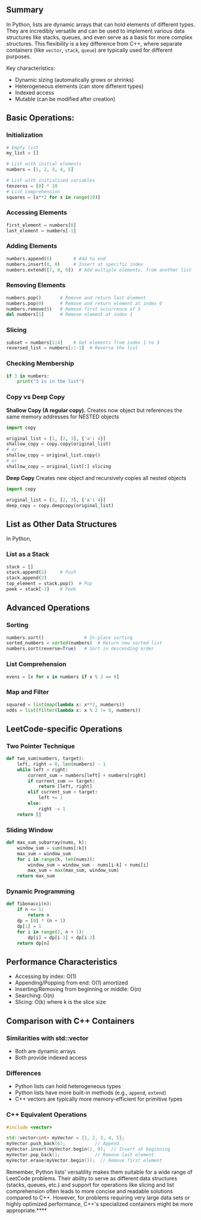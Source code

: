 ## Summary
In Python, lists are dynamic arrays that can hold elements of different types. They are incredibly versatile and can be used to implement various data structures like stacks, queues, and even serve as a basis for more complex structures. This flexibility is a key difference from C++, where separate containers (like `vector`, `stack`, `queue`) are typically used for different purposes.

Key characteristics:
- Dynamic sizing (automatically grows or shrinks)
- Heterogeneous elements (can store different types)
- Indexed access
- Mutable (can be modified after creation)

## Basic Operations:

### Initialization
```python
# Empty list
my_list = []

# List with initial elements
numbers = [1, 2, 3, 4, 5]

# List with initialized variables
tenzeros = [0] * 10
# List comprehension
squares = [x**2 for x in range(10)]
```

### Accessing Elements
```python
first_element = numbers[0]
last_element = numbers[-1]
```

### Adding Elements
```python
numbers.append(6)        # Add to end
numbers.insert(0, 0)     # Insert at specific index
numbers.extend([7, 8, 9])  # Add multiple elements, from another list
```

### Removing Elements
```python
numbers.pop()       # Remove and return last element
numbers.pop(0)      # Remove and return element at index 0
numbers.remove(5)   # Remove first occurrence of 5
del numbers[1]      # Remove element at index 1
```

### Slicing
```python
subset = numbers[1:4]    # Get elements from index 1 to 3
reversed_list = numbers[::-1]  # Reverse the list
```

### Checking Membership
```python
if 3 in numbers:
    print("3 is in the list")
```

### Copy vs Deep Copy

**Shallow Copy (A regular copy).**
Creates now object but references the same memory addresses for NESTED objects
```python
import copy

original_list = [1, [2, 3], {'a': 4}]
shallow_copy = copy.copy(original_list)
# or
shallow_copy = original_list.copy()
# or
shallow_copy = original_list[:] slicing
```
**Deep Copy**
Creates new object and recursively copies all nested objects
```python
import copy

original_list = [1, [2, 3], {'a': 4}]
deep_copy = copy.deepcopy(original_list)
```

## List as Other Data Structures

In Python, 

### List as a Stack
```python
stack = []
stack.append(1)     # Push
stack.append(2)
top_element = stack.pop()  # Pop
peek = stack[-1]    # Peek
```


## Advanced Operations

### Sorting
```python
numbers.sort()               # In-place sorting
sorted_numbers = sorted(numbers)  # Return new sorted list
numbers.sort(reverse=True)   # Sort in descending order
```

### List Comprehension
```python
evens = [x for x in numbers if x % 2 == 0]
```

### Map and Filter
```python
squared = list(map(lambda x: x**2, numbers))
odds = list(filter(lambda x: x % 2 != 0, numbers))
```

## LeetCode-specific Operations

### Two Pointer Technique
```python
def two_sum(numbers, target):
    left, right = 0, len(numbers) - 1
    while left < right:
        current_sum = numbers[left] + numbers[right]
        if current_sum == target:
            return [left, right]
        elif current_sum < target:
            left += 1
        else:
            right -= 1
    return []
```

### Sliding Window
```python
def max_sum_subarray(nums, k):
    window_sum = sum(nums[:k])
    max_sum = window_sum
    for i in range(k, len(nums)):
        window_sum = window_sum - nums[i-k] + nums[i]
        max_sum = max(max_sum, window_sum)
    return max_sum
```

### Dynamic Programming
```python
def fibonacci(n):
    if n <= 1:
        return n
    dp = [0] * (n + 1)
    dp[1] = 1
    for i in range(2, n + 1):
        dp[i] = dp[i-1] + dp[i-2]
    return dp[n]
```

## Performance Characteristics
- Accessing by index: O(1)
- Appending/Popping from end: O(1) amortized
- Inserting/Removing from beginning or middle: O(n)
- Searching: O(n)
- Slicing: O(k) where k is the slice size

## Comparison with C++ Containers

### Similarities with std::vector
- Both are dynamic arrays
- Both provide indexed access

### Differences
- Python lists can hold heterogeneous types
- Python lists have more built-in methods (e.g., `append`, `extend`)
- C++ vectors are typically more memory-efficient for primitive types

### C++ Equivalent Operations
```cpp
#include <vector>

std::vector<int> myVector = {1, 2, 3, 4, 5};
myVector.push_back(6);           // Append
myVector.insert(myVector.begin(), 0);  // Insert at beginning
myVector.pop_back();             // Remove last element
myVector.erase(myVector.begin());  // Remove first element
```

Remember, Python lists' versatility makes them suitable for a wide range of LeetCode problems. Their ability to serve as different data structures (stacks, queues, etc.) and support for operations like slicing and list comprehension often leads to more concise and readable solutions compared to C++. However, for problems requiring very large data sets or highly optimized performance, C++'s specialized containers might be more appropriate.****
